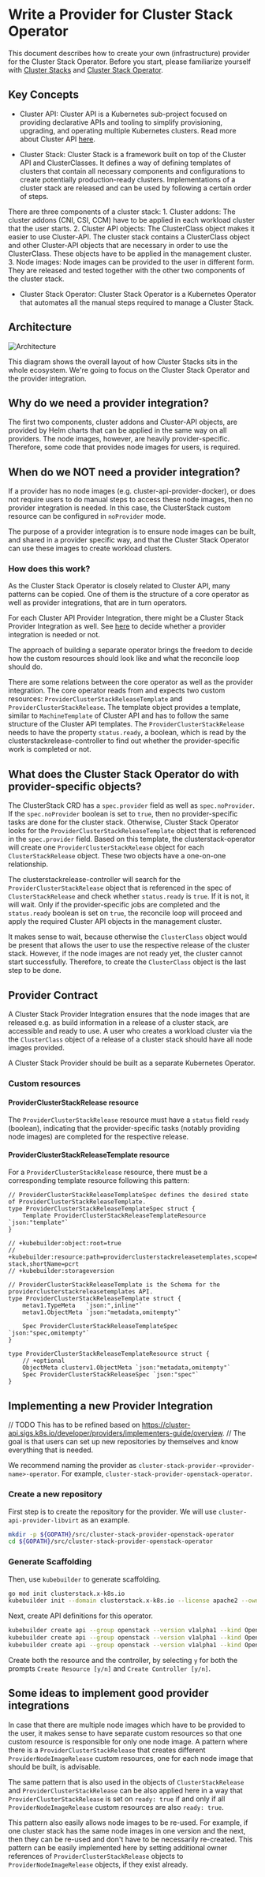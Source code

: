 # Write a Provider for Cluster Stack Operator

This document describes how to create your own (infrastructure) provider for the Cluster Stack Operator. Before you start, please familiarize yourself with [Cluster Stacks](https://github.com/SovereignCloudStack/cluster-stacks/blob/main/README.md) and [Cluster Stack Operator](https://github.com/SovereignCloudStack/cluster-stack-operator/blob/main/README.md).

## Key Concepts

- Cluster API: Cluster API is a Kubernetes sub-project focused on providing declarative APIs and tooling to simplify provisioning, upgrading, and operating multiple Kubernetes clusters. Read more about Cluster API [here](https://cluster-api.sigs.k8s.io/).

- Cluster Stack: Cluster Stack is a framework built on top of the Cluster API and ClusterClasses. It defines a way of defining templates of clusters that contain all necessary components and configurations to create potentially production-ready clusters. Implementations of a cluster stack are released and can be used by following a certain order of steps.

 There are three components of a cluster stack:
    1. Cluster addons: The cluster addons (CNI, CSI, CCM) have to be applied in each workload cluster that the user starts.
    2. Cluster API objects: The ClusterClass object makes it easier to use Cluster-API. The cluster stack contains a ClusterClass object and other Cluster-API objects that are necessary in order to use the ClusterClass. These objects have to be applied in the management cluster.
    3. Node images: Node images can be provided to the user in different form. They are released and tested together with the other two components of the cluster stack.

- Cluster Stack Operator: Cluster Stack Operator is a Kubernetes Operator that automates all the manual steps required to manage a Cluster Stack.

## Architecture

![Architecture](https://github.com/SovereignCloudStack/cluster-stacks-demo/blob/main/hack/images/syself-cluster-stacks-web.png?raw=true)

This diagram shows the overall layout of how Cluster Stacks sits in the whole ecosystem. We're going to focus on the Cluster Stack Operator and the provider integration.

## Why do we need a provider integration?

The first two components, cluster addons and Cluster-API objects, are provided by Helm charts that can be applied in the same way on all providers. The node images, however, are heavily provider-specific. Therefore, some code that provides node images for users, is required. 

## When do we NOT need a provider integration?

If a provider has no node images (e.g. cluster-api-provider-docker), or does not require users to do manual steps to access these node images, then no provider integration is needed. In this case, the ClusterStack custom resource can be configured in `noProvider` mode. 



The purpose of a provider integration is to ensure node images can be built, and shared in a provider specific way, and that the Cluster Stack Operator can use these images to create workload clusters.


### How does this work?

As the Cluster Stack Operator is closely related to Cluster API, many patterns can be copied. One of them is the structure of a core operator as well as provider integrations, that are in turn operators. 

For each Cluster API Provider Integration, there might be a Cluster Stack Provider Integration as well. See [here](#when-do-we-not-need-a-provider-integration) to decide whether a provider integration is needed or not. 

The approach of building a separate operator brings the freedom to decide how the custom resources should look like and what the reconcile loop should do.

There are some relations between the core operator as well as the provider integration. The core operator reads from and expects two custom resources:
`ProviderClusterStackReleaseTemplate` and `ProviderClusterStackRelease`. The template object provides a template, similar to `MachineTemplate` of Cluster API and has to follow the same structure of the Cluster API templates. The `ProviderClusterStackRelease` needs to have the property `status.ready`, a boolean, which is read by the clusterstackrelease-controller to find out whether the provider-specific work is completed or not.  

## What does the Cluster Stack Operator do with provider-specific objects?

The ClusterStack CRD has a `spec.provider` field as well as `spec.noProvider`. If the `spec.noProvider` boolean is set to `true`, then no provider-specific tasks are done for the cluster stack. Otherwise, Cluster Stack Operator looks for the `ProviderClusterStackReleaseTemplate` object that is referenced in the `spec.provider` field. Based on this template, the clusterstack-operator will create one `ProviderClusterStackRelease` object for each `ClusterStackRelease` object. These two objects have a one-on-one relationship. 

The clusterstackrelease-controller will search for the `ProviderClusterStackRelease` object that is referenced in the spec of `ClusterStackRelease` and check whether `status.ready` is `true`. If it is not, it will wait. Only if the provider-specific jobs are completed and the `status.ready` boolean is set on `true`, the reconcile loop will proceed and apply the required Cluster API objects in the management cluster.

It makes sense to wait, because otherwise the `ClusterClass` object would be present that allows the user to use the respective release of the cluster stack. However, if the node images are not ready yet, the cluster cannot start successfully. Therefore, to create the `ClusterClass` object is the last step to be done.

## Provider Contract

A Cluster Stack Provider Integration ensures that the node images that are released e.g. as build information in a release of a cluster stack, are accessible and ready to use. A user who creates a workload cluster via the the `ClusterClass` object of a release of a cluster stack should have all node images provided.


A Cluster Stack Provider should be built as a separate Kubernetes Operator.

### Custom resources

#### ProviderClusterStackRelease resource

The `ProviderClusterStackRelease` resource must have a `status` field `ready` (boolean), indicating that the provider-specific tasks (notably providing node images) are completed for the respective release.

#### ProviderClusterStackReleaseTemplate resource

For a `ProviderClusterStackRelease` resource, there must be a corresponding template resource following this pattern:

```
// ProviderClusterStackReleaseTemplateSpec defines the desired state of ProviderClusterStackReleaseTemplate.
type ProviderClusterStackReleaseTemplateSpec struct {
	Template ProviderClusterStackReleaseTemplateResource `json:"template"`
}

// +kubebuilder:object:root=true
// +kubebuilder:resource:path=providerclusterstackreleasetemplates,scope=Namespaced,categories=cluster-stack,shortName=pcrt
// +kubebuilder:storageversion

// ProviderClusterStackReleaseTemplate is the Schema for the providerclusterstackreleasetemplates API.
type ProviderClusterStackReleaseTemplate struct {
	metav1.TypeMeta   `json:",inline"`
	metav1.ObjectMeta `json:"metadata,omitempty"`

	Spec ProviderClusterStackReleaseTemplateSpec `json:"spec,omitempty"`
}

type ProviderClusterStackReleaseTemplateResource struct {
	// +optional
	ObjectMeta clusterv1.ObjectMeta `json:"metadata,omitempty"`
	Spec ProviderClusterStackReleaseSpec `json:"spec"`
}
```

## Implementing a new Provider Integration

// TODO This has to be refined based on https://cluster-api.sigs.k8s.io/developer/providers/implementers-guide/overview.
// The goal is that users can set up new repositories by themselves and know everything that is needed.

We recommend naming the provider as `cluster-stack-provider-<provider-name>-operator`. For example, `cluster-stack-provider-openstack-operator`.

### Create a new repository

First step is to create the repository for the provider. We will use `cluster-api-provider-libvirt` as an example.

```bash
mkdir -p ${GOPATH}/src/cluster-stack-provider-openstack-operator
cd ${GOPATH}/src/cluster-stack-provider-openstack-operator
```

### Generate Scaffolding

Then, use `kubebuilder` to generate scaffolding.

```bash
go mod init clusterstack.x-k8s.io
kubebuilder init --domain clusterstack.x-k8s.io --license apache2 --owner  "Author Name"
```

Next, create API definitions for this operator.

```bash
kubebuilder create api --group openstack --version v1alpha1 --kind OpenStackClusterStackReleaseTemplate
kubebuilder create api --group openstack --version v1alpha1 --kind OpenStackClusterStackRelease
kubebuilder create api --group openstack --version v1alpha1 --kind OpenStackNodeImageRelease
```

Create both the resource and the controller, by selecting `y` for both the prompts `Create Resource [y/n]` and `Create Controller [y/n]`.

## Some ideas to implement good provider integrations

In case that there are multiple node images which have to be provided to the user, it makes sense to have separate custom resources so that one custom resource is responsible for only one node image. A pattern where there is a `ProviderClusterStackRelease` that creates different `ProviderNodeImageRelease` custom resources, one for each node image that should be built, is advisable. 

The same pattern that is also used in the objects of `ClusterStackRelease` and `ProviderClusterStackRelease` can be also applied here in a way that `ProviderClusterStackRelease` is set on `ready: true` if and only if all `ProviderNodeImageRelease` custom resources are also `ready: true`.

This pattern also easily allows node images to be re-used. For example, if one cluster stack has the same node images in one version and the next, then they can be re-used and don't have to be necessarily re-created. This pattern can be easily implemented here by setting additional owner references of `ProviderClusterStackRelease` objects to `ProviderNodeImageRelease` objects, if they exist already.


